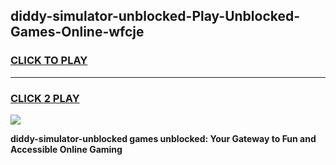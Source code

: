 
## diddy-simulator-unblocked-Play-Unblocked-Games-Online-wfcje
<h3>
<a href="https://premium76.site?title=diddy-simulator-unblocked&ref=25A">CLICK TO PLAY</a></h3>
<hr>

<h3>
<a href="https://premium76.site?title=diddy-simulator-unblocked&ref=25A">CLICK 2 PLAY</a>
  
</h3>

<a href="https://premium76.site?title=diddy-simulator-unblocked&ref=25A"><img src="https://clearcache.store/games.png"></a>


**diddy-simulator-unblocked games unblocked: Your Gateway to Fun and Accessible Online Gaming**
